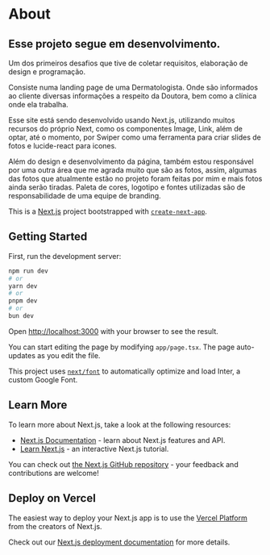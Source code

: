# About

## Esse projeto segue em desenvolvimento.

Um dos primeiros desafios que tive de coletar requisitos, elaboração de design e programação.

Consiste numa landing page de uma Dermatologista. Onde são informados ao cliente diversas informações a respeito da Doutora, bem como a clínica onde ela trabalha.

Esse site está sendo desenvolvido usando Next.js, utilizando muitos recursos do próprio Next, como os componentes Image, Link, além de optar, até o momento, por Swiper como uma ferramenta para criar slides de fotos e lucide-react para icones.

Além do design e desenvolvimento da página, também estou responsável por uma outra área que me agrada muito que são as fotos, assim, algumas das fotos que atualmente estão no projeto foram feitas por mim e mais fotos ainda serão tiradas. Paleta de cores, logotipo e fontes utilizadas são de responsabilidade de uma equipe de branding.


This is a [Next.js](https://nextjs.org/) project bootstrapped with [`create-next-app`](https://github.com/vercel/next.js/tree/canary/packages/create-next-app).

## Getting Started

First, run the development server:

```bash
npm run dev
# or
yarn dev
# or
pnpm dev
# or
bun dev
```

Open [http://localhost:3000](http://localhost:3000) with your browser to see the result.

You can start editing the page by modifying `app/page.tsx`. The page auto-updates as you edit the file.

This project uses [`next/font`](https://nextjs.org/docs/basic-features/font-optimization) to automatically optimize and load Inter, a custom Google Font.

## Learn More

To learn more about Next.js, take a look at the following resources:

- [Next.js Documentation](https://nextjs.org/docs) - learn about Next.js features and API.
- [Learn Next.js](https://nextjs.org/learn) - an interactive Next.js tutorial.

You can check out [the Next.js GitHub repository](https://github.com/vercel/next.js/) - your feedback and contributions are welcome!

## Deploy on Vercel

The easiest way to deploy your Next.js app is to use the [Vercel Platform](https://vercel.com/new?utm_medium=default-template&filter=next.js&utm_source=create-next-app&utm_campaign=create-next-app-readme) from the creators of Next.js.

Check out our [Next.js deployment documentation](https://nextjs.org/docs/deployment) for more details.
